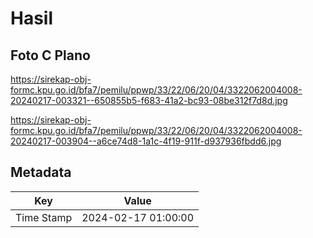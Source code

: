 # Hasil

## Foto C Plano

https://sirekap-obj-formc.kpu.go.id/bfa7/pemilu/ppwp/33/22/06/20/04/3322062004008-20240217-003321--650855b5-f683-41a2-bc93-08be312f7d8d.jpg

https://sirekap-obj-formc.kpu.go.id/bfa7/pemilu/ppwp/33/22/06/20/04/3322062004008-20240217-003904--a6ce74d8-1a1c-4f19-911f-d937936fbdd6.jpg


## Metadata

| Key        | Value               |
| ---------- | ------------------- |
| Time Stamp | 2024-02-17 01:00:00 |



